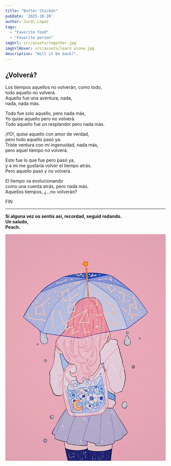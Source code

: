 ```yaml
---
title: "Butter Chicken"
pubDate: '2025-10-20'
author: Jordi Lopez
tags:
  - "Favorite food"
  - "Favorite person"
imgUrl: src/assets/together.jpg
imgUrlHover: src/assets/learn alone.jpg
description: "Will it be back?". 
---
```

## ¿Volverá?

Los tiempos aquellos no volverán, como todo,  
todo aquello no volverá.   
Aquello fue una aventura, nada,  
nada, nada más.  

Todo fue solo aquello, pero nada más,  
Yo quise aquello pero no volverá.  
Todo aquello fue un resplandor pero nada más.  

¡YO!, quise aquello con amor de verdad,  
pero todo aquello pasó ya.  
Triste ventura con mi ingenuidad, nada más,  
pero aquel tiempo no volverá.  

Esto fue lo que fue pero pasó ya,  
y a mí me gustaría volver el tiempo atrás.  
Pero aquello pasó y no volverá.  

El tiempo va evolucionando  
como una cuenta atrás, pero nada más.  
Aquellos tiempos, ¿...no volverán?  

FIN

---

**Si alguna vez os sentís así, recordad, seguid rodando.  
Un saludo,  
Peach.**


![Ilustración Peach](src/assets/Peach.jpg)

